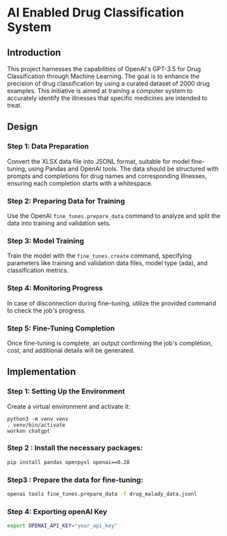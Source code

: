 # AI Enabled Drug Classification System

## Introduction

This project harnesses the capabilities of OpenAI's GPT-3.5 for Drug Classification through Machine Learning. The goal is to enhance the precision of drug classification by using a curated dataset of 2000 drug examples. This initiative is aimed at training a computer system to accurately identify the illnesses that specific medicines are intended to treat.

## Design

### Step 1: Data Preparation

Convert the XLSX data file into JSONL format, suitable for model fine-tuning, using Pandas and OpenAI tools. The data should be structured with prompts and completions for drug names and corresponding illnesses, ensuring each completion starts with a whitespace.

### Step 2: Preparing Data for Training

Use the OpenAI `fine_tunes.prepare_data` command to analyze and split the data into training and validation sets.

### Step 3: Model Training

Train the model with the `fine_tunes.create` command, specifying parameters like training and validation data files, model type (ada), and classification metrics.

### Step 4: Monitoring Progress

In case of disconnection during fine-tuning, utilize the provided command to check the job's progress.

### Step 5: Fine-Tuning Completion

Once fine-tuning is complete, an output confirming the job's completion, cost, and additional details will be generated.

## Implementation

### Step 1: Setting Up the Environment

Create a virtual environment and activate it:

```shell
python3 -m venv venv
. venv/bin/activate
workon chatgpt
```
### Step 2 : Install the necessary packages:

```bash
pip install pandas openpyxl openai==0.28
```

### Step3 : Prepare the data for fine-tuning:

```bash
openai tools fine_tunes.prepare_data -f drug_malady_data.jsonl
```

### Step 4: Exporting openAI Key

```bash
export OPENAI_API_KEY="your_api_key"
```




